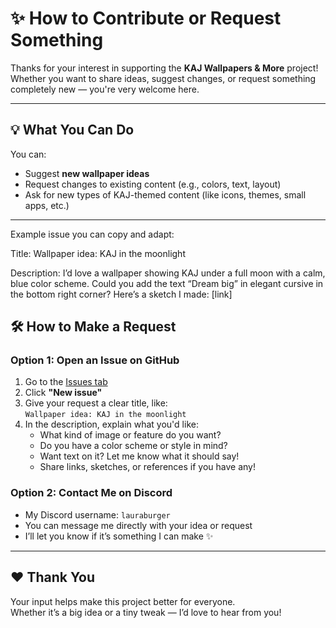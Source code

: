 # ✨ How to Contribute or Request Something

Thanks for your interest in supporting the **KAJ Wallpapers & More** project!  
Whether you want to share ideas, suggest changes, or request something completely new — you're very welcome here.

---

## 💡 What You Can Do

You can:
- Suggest **new wallpaper ideas**
- Request changes to existing content (e.g., colors, text, layout)
- Ask for new types of KAJ-themed content (like icons, themes, small apps, etc.)

---
Example issue you can copy and adapt:

Title:
Wallpaper idea: KAJ in the moonlight

Description:
I’d love a wallpaper showing KAJ under a full moon with a calm, blue color scheme.
Could you add the text “Dream big” in elegant cursive in the bottom right corner?
Here’s a sketch I made: [link]

## 🛠 How to Make a Request

### Option 1: Open an Issue on GitHub
1. Go to the [Issues tab](../../issues)
2. Click **"New issue"**
3. Give your request a clear title, like:  
   `Wallpaper idea: KAJ in the moonlight`
4. In the description, explain what you'd like:
   - What kind of image or feature do you want?
   - Do you have a color scheme or style in mind?
   - Want text on it? Let me know what it should say!
   - Share links, sketches, or references if you have any!

### Option 2: Contact Me on Discord
- My Discord username: `lauraburger`
- You can message me directly with your idea or request
- I’ll let you know if it’s something I can make ✨

---

## ❤️ Thank You

Your input helps make this project better for everyone.  
Whether it’s a big idea or a tiny tweak — I’d love to hear from you!

